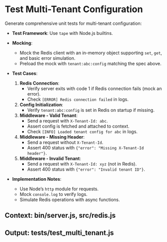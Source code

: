# Test Multi-Tenant Configuration

Generate comprehensive unit tests for multi-tenant configuration:

- **Test Framework**: Use `tape` with Node.js builtins.
- **Mocking**:
  - Mock the Redis client with an in-memory object supporting `set`, `get`, and basic error simulation.
  - Preload the mock with `tenant:abc:config` matching the spec above.
- **Test Cases**:
  1. **Redis Connection**:
     - Verify server exits with code 1 if Redis connection fails (mock an error).
     - Check `[ERROR] Redis connection failed` in logs.
  2. **Config Initialization**:
     - Verify `tenant:abc:config` is set in Redis on startup if missing.
  3. **Middleware - Valid Tenant**:
     - Send a request with `X-Tenant-Id: abc`.
     - Assert config is fetched and attached to context.
     - Check `[INFO] Loaded tenant config for abc` in logs.
  4. **Middleware - Missing Header**:
     - Send a request without `X-Tenant-Id`.
     - Assert 400 status with `{"error": "Missing X-Tenant-Id header"}`.
  5. **Middleware - Invalid Tenant**:
     - Send a request with `X-Tenant-Id: xyz` (not in Redis).
     - Assert 400 status with `{"error": "Invalid tenant ID"}`.

- **Implementation Notes**:
  - Use Node’s `http` module for requests.
  - Mock `console.log` to verify logs.
  - Simulate Redis operations with async functions.

## Context: bin/server.js, src/redis.js
## Output: tests/test_multi_tenant.js
